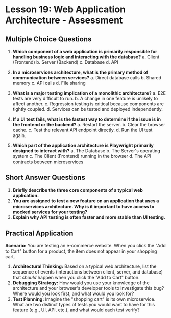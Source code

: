# Lesson 19: Web Application Architecture - Assessment

## Multiple Choice Questions

1.  **Which component of a web application is primarily responsible for handling business logic and interacting with the database?**
    a.  Client (Frontend)
    b.  Server (Backend)
    c.  Database
    d.  API

2.  **In a microservices architecture, what is the primary method of communication between services?**
    a.  Direct database calls
    b.  Shared memory
    c.  API calls
    d.  File sharing

3.  **What is a major testing implication of a monolithic architecture?**
    a.  E2E tests are very difficult to run.
    b.  A change in one feature is unlikely to affect another.
    c.  Regression testing is critical because components are tightly coupled.
    d.  Services can be tested and deployed independently.

4.  **If a UI test fails, what is the fastest way to determine if the issue is in the frontend or the backend?**
    a.  Restart the server.
    b.  Clear the browser cache.
    c.  Test the relevant API endpoint directly.
    d.  Run the UI test again.

5.  **Which part of the application architecture is Playwright primarily designed to interact with?**
    a.  The Database
    b.  The Server's operating system
    c.  The Client (Frontend) running in the browser
    d.  The API contracts between microservices

## Short Answer Questions

1.  **Briefly describe the three core components of a typical web application.**
2.  **You are assigned to test a new feature on an application that uses a microservices architecture. Why is it important to have access to mocked services for your testing?**
3.  **Explain why API testing is often faster and more stable than UI testing.**

## Practical Application

**Scenario:** You are testing an e-commerce website. When you click the "Add to Cart" button for a product, the item does not appear in your shopping cart.

1.  **Architectural Thinking:** Based on a typical web architecture, list the sequence of events (interactions between client, server, and database) that *should* happen when you click the "Add to Cart" button.
2.  **Debugging Strategy:** How would you use your knowledge of the architecture and your browser's developer tools to investigate this bug? Where would you look first, and what would you look for?
3.  **Test Planning:** Imagine the "shopping cart" is its own microservice. What are two distinct types of tests you would want to have for this feature (e.g., UI, API, etc.), and what would each test verify?